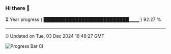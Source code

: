 ### Hi there 👋

⏳ Year progress { ███████████████████████████▁▁▁ } 92.27 %

---

⏰ Updated on Tue, 03 Dec 2024 16:48:27 GMT

![Progress Bar CI](https://github.com/IshwaranRudhara/GIT-ACTION/workflows/Progress%20Bar%20CI/badge.svg)
